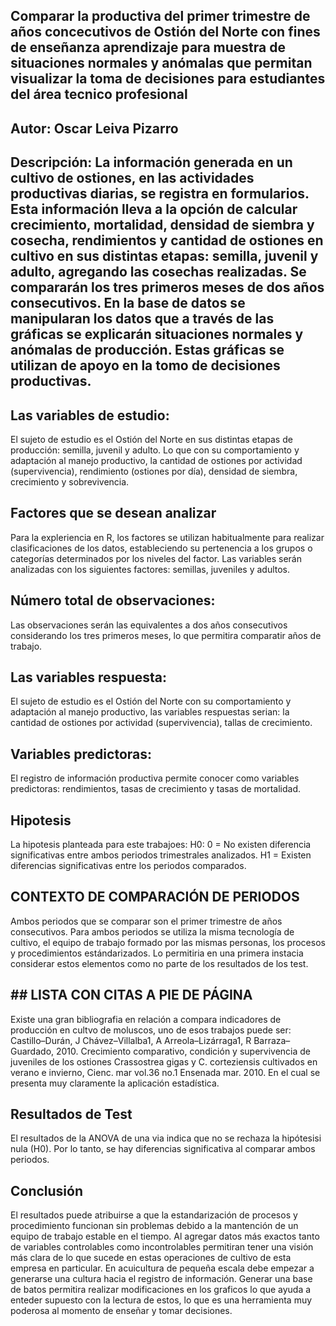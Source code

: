 ## Comparar la productiva del primer trimestre de años concecutivos de Ostión del Norte con fines de enseñanza aprendizaje para muestra de situaciones normales y anómalas que permitan visualizar la toma de decisiones para estudiantes del área tecnico profesional   

## Autor: Oscar Leiva Pizarro

## Descripción: La información generada en un cultivo de ostiones, en las actividades productivas diarias, se registra en formularios. Esta información lleva a la opción de calcular crecimiento, mortalidad, densidad de siembra y cosecha, rendimientos y cantidad de ostiones en cultivo en sus distintas etapas: semilla, juvenil y adulto, agregando las cosechas realizadas. Se compararán los tres primeros meses de dos años consecutivos. En la base de datos se manipularan los datos que a través de las gráficas se explicarán situaciones normales y anómalas de producción. Estas gráficas se utilizan de apoyo en la tomo de decisiones productivas.
## Las variables de estudio:
El sujeto de estudio es el Ostión del Norte en sus distintas etapas de producción: semilla, juvenil y adulto. Lo que con su comportamiento y adaptación al manejo productivo, la cantidad de ostiones por actividad (supervivencia), rendimiento (ostiones por día), densidad de siembra, crecimiento y sobrevivencia.
## Factores que se desean analizar
Para la expleriencia en R, los factores se utilizan habitualmente para realizar clasificaciones de los datos, estableciendo su pertenencia a los grupos o categorías determinados por los niveles del factor. Las variables serán analizadas con los siguientes factores: semillas, juveniles y adultos.
## Número total de observaciones:
Las observaciones serán las equivalentes a dos años consecutivos considerando los tres primeros meses, lo que permitira comparatir años de trabajo.
## Las variables respuesta:
El sujeto de estudio es el Ostión del Norte con su comportamiento y adaptación al manejo productivo, las variables respuestas serian: la cantidad de ostiones por actividad (supervivencia), tallas de crecimiento.
## Variables predictoras:
El registro de información productiva permite conocer como variables predictoras: rendimientos, tasas de crecimiento y tasas de mortalidad.
## Hipotesis
La hipotesis planteada para este trabajoes:
H0: 0 = No existen diferencia significativas entre ambos periodos trimestrales analizados.
H1 = Existen diferencias significativas entre los periodos comparados.
## CONTEXTO DE COMPARACIÓN DE PERIODOS
Ambos periodos que se comparar son el primer trimestre de años consecutivos. Para ambos periodos se utiliza la misma tecnología de cultivo, el equipo de trabajo formado por las mismas personas, los procesos y procedimientos estándarizados. Lo permitiria en una primera instacia considerar estos elementos como no parte de los resultados de los test.
## ## LISTA CON CITAS A PIE DE PÁGINA
Existe una gran bibliografia en relación a compara indicadores de producción en cultvo de moluscos, uno de esos trabajos puede ser:
Castillo–Durán, J Chávez–Villalba1, A Arreola–Lizárraga1, R Barraza–Guardado, 2010. Crecimiento comparativo, condición y supervivencia de juveniles de los ostiones Crassostrea gigas y C. corteziensis cultivados en verano e invierno, Cienc. mar vol.36 no.1 Ensenada mar. 2010.
En el cual se presenta muy claramente la aplicación estadística.
## Resultados de Test
El resultados de la ANOVA de una via indica que no se rechaza la hipótesisi nula (H0). Por lo tanto, se hay diferencias significativa al comparar ambos periodos.

## Conclusión
El resultados puede atribuirse a que la estandarización de procesos y procedimiento funcionan sin problemas debido a la mantención de un equipo de trabajo estable en el tiempo. 
Al agregar datos más exactos tanto de variables controlables como incontrolables permitiran tener una visión más clara de lo que sucede en estas operaciones de cultivo de esta empresa en particular.
En acuicultura de pequeña escala debe empezar a generarse una cultura hacia el registro de información.
Generar una base de batos permitira realizar modificaciones en los graficos lo que ayuda a enteder supuesto con la lectura de estos, lo que es una herramienta muy poderosa al momento de enseñar y tomar decisiones.







